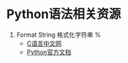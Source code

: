 # Python语法相关资源
1. Format String 格式化字符串 %  
	* [C语言中文网](http://c.biancheng.net/cpp/html/1844.html)
	* [Python官方文档](https://docs.python.org/2/library/string.html)

